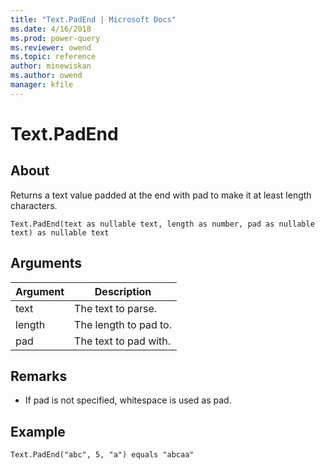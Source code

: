 ```yaml
---
title: "Text.PadEnd | Microsoft Docs"
ms.date: 4/16/2018
ms.prod: power-query
ms.reviewer: owend
ms.topic: reference
author: minewiskan
ms.author: owend
manager: kfile
---
```

# Text.PadEnd

  
## About  
Returns a text value padded at the end with pad to make it at least length characters.  
  
```  
Text.PadEnd(text as nullable text, length as number, pad as nullable text) as nullable text  
```  
  
## Arguments  
  
|Argument|Description|  
|------------|---------------|  
|text|The text to parse.|  
|length|The length to pad to.|  
|pad|The text to pad with.|  
  
## <a name="__toc360788905"></a>Remarks  
  
-   If pad is not specified, whitespace is used as pad.  
  
## Example  
  
```  
Text.PadEnd("abc", 5, "a") equals "abcaa"  
```  
